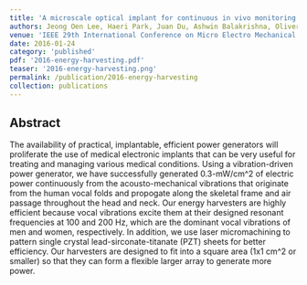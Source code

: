 ```yaml
---
title: 'A microscale optical implant for continuous in vivo monitoring of intraocular pressure'
authors: Jeong Oen Lee, Haeri Park, Juan Du, Ashwin Balakrishna, Oliver Chen, David Stretavan, Hyuck Choo'
venue: 'IEEE 29th International Conference on Micro Electro Mechanical Systems (MEMS)'
date: 2016-01-24
category: 'published'
pdf: '2016-energy-harvesting.pdf'
teaser: '2016-energy-harvesting.png'
permalink: /publication/2016-energy-harvesting
collection: publications
---
```


Abstract
-------
The availability of practical, implantable, efficient power generators will proliferate the use of medical electronic implants that can be very useful for treating and managing various medical conditions. Using a vibration-driven power generator, we have successfully generated 0.3-mW/cm^2 of electric power continuously from the acousto-mechanical vibrations that originate from the human vocal folds and propogate along the skeletal frame and air passage throughout the head and neck. Our energy harvesters are highly efficient because vocal vibrations excite them at their designed resonant frequencies at 100 and 200 Hz, which are the dominant vocal vibrations of men and women, respectively. In addition, we use laser micromachining to pattern single crystal lead-sirconate-titanate (PZT) sheets for better efficiency. Our harvesters are designed to fit into a square area (1x1 cm^2 or smaller) so that they can form a flexible larger array to generate more power.  
